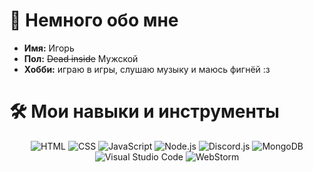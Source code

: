 # 👋 Немного обо мне

- **Имя:** Игорь
- **Пол:** ~~Dead inside~~ Мужской
- **Хобби:** играю в игры, слушаю музыку и маюсь фигнёй :з

# 🛠 Мои навыки и инструменты
<p align="center">
     <img alt="HTML" src="https://img.shields.io/badge/-HTML-090909?style=for-the-badge&logo=HTML5" />
     <img alt="CSS" src="https://img.shields.io/badge/-CSS-090909?style=for-the-badge&logo=CSS3&logoColor=29a8e2" />
     <img alt="JavaScript" src="https://img.shields.io/badge/-JavaScript-090909?style=for-the-badge&logo=JavaScript" />
     <img alt="Node.js" src="https://img.shields.io/badge/Node.js-090909?style=for-the-badge&logo=Node.js" />
     <img alt="Discord.js" src="https://img.shields.io/badge/Discord.js-090909?style=for-the-badge&logo=Discord.js" />
     <img alt="MongoDB" src="https://img.shields.io/badge/-mongodb-090909?style=for-the-badge&logo=mongodb&logoColor=green" />
     <img alt="Visual Studio Code" src="https://img.shields.io/badge/Visual%20Studio%20Code-090909?&style=for-the-badge&logo=Visual-Studio-Code&logoColor=blue" />
     <img alt="WebStorm" src="https://img.shields.io/badge/-WebStorm-090909?style=for-the-badge&logo=WebStorm&logoColor=purple" />
</p>

<!---
darkness132/darkness132 is a ✨ special ✨ repository because its `README.md` (this file) appears on your GitHub profile.
You can click the Preview link to take a look at your changes.
--->
